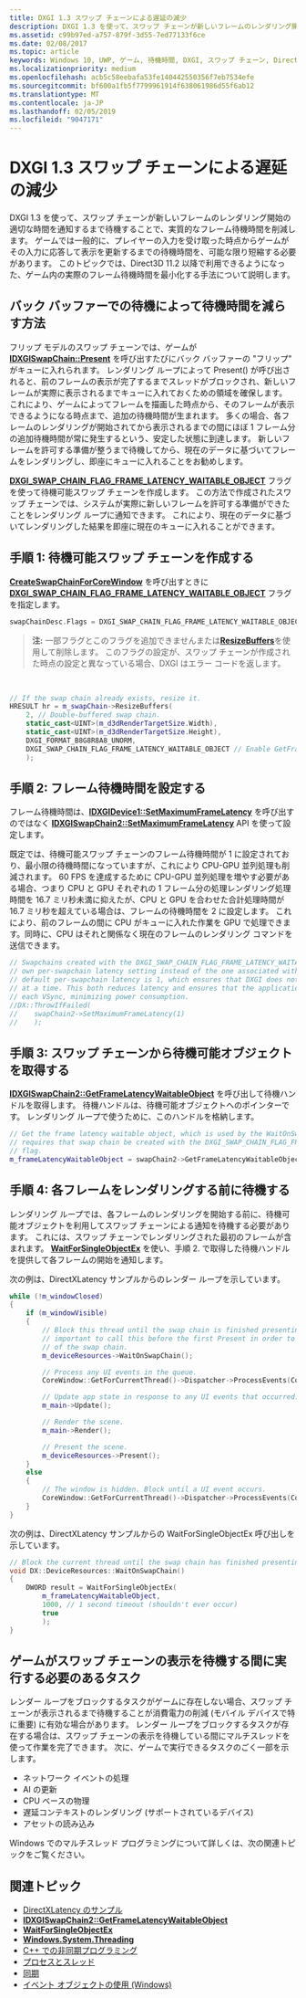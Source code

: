 ```yaml
---
title: DXGI 1.3 スワップ チェーンによる遅延の減少
description: DXGI 1.3 を使って、スワップ チェーンが新しいフレームのレンダリング開始の適切な時間を通知するまで待機することで、実質的なフレーム待機時間を削減します。
ms.assetid: c99b97ed-a757-879f-3d55-7ed77133f6ce
ms.date: 02/08/2017
ms.topic: article
keywords: Windows 10, UWP, ゲーム, 待機時間, DXGI, スワップ チェーン, DirectX
ms.localizationpriority: medium
ms.openlocfilehash: acb5c58eebafa53fe140442550356f7eb7534efe
ms.sourcegitcommit: bf600a1fb5f7799961914f638061986d55f6ab12
ms.translationtype: MT
ms.contentlocale: ja-JP
ms.lasthandoff: 02/05/2019
ms.locfileid: "9047171"
---
```

# <a name="reduce-latency-with-dxgi-13-swap-chains"></a>DXGI 1.3 スワップ チェーンによる遅延の減少



DXGI 1.3 を使って、スワップ チェーンが新しいフレームのレンダリング開始の適切な時間を通知するまで待機することで、実質的なフレーム待機時間を削減します。 ゲームでは一般的に、プレイヤーの入力を受け取った時点からゲームがその入力に応答して表示を更新するまでの待機時間を、可能な限り短縮する必要があります。 このトピックでは、Direct3D 11.2 以降で利用できるようになった、ゲーム内の実際のフレーム待機時間を最小化する手法について説明します。

## <a name="how-does-waiting-on-the-back-buffer-reduce-latency"></a>バック バッファーでの待機によって待機時間を減らす方法


フリップ モデルのスワップ チェーンでは、ゲームが [**IDXGISwapChain::Present**](https://msdn.microsoft.com/library/windows/desktop/bb174576) を呼び出すたびにバック バッファーの "フリップ" がキューに入れられます。 レンダリング ループによって Present() が呼び出されると、前のフレームの表示が完了するまでスレッドがブロックされ、新しいフレームが実際に表示されるまでキューに入れておくための領域を確保します。 これにより、ゲームによってフレームを描画した時点から、そのフレームが表示できるようになる時点まで、追加の待機時間が生まれます。 多くの場合、各フレームのレンダリングが開始されてから表示されるまでの間にほぼ 1 フレーム分の追加待機時間が常に発生するという、安定した状態に到達します。 新しいフレームを許可する準備が整うまで待機してから、現在のデータに基づいてフレームをレンダリングし、即座にキューに入れることをお勧めします。

[**DXGI\_SWAP\_CHAIN\_FLAG\_FRAME\_LATENCY\_WAITABLE\_OBJECT**](https://msdn.microsoft.com/library/windows/desktop/bb173076) フラグを使って待機可能スワップ チェーンを作成します。 この方法で作成されたスワップ チェーンでは、システムが実際に新しいフレームを許可する準備ができたことをレンダリング ループに通知できます。 これにより、現在のデータに基づいてレンダリングした結果を即座に現在のキューに入れることができます。

## <a name="step-1-create-a-waitable-swap-chain"></a>手順 1: 待機可能スワップ チェーンを作成する


[**CreateSwapChainForCoreWindow**](https://msdn.microsoft.com/library/windows/desktop/hh404559) を呼び出すときに [**DXGI\_SWAP\_CHAIN\_FLAG\_FRAME\_LATENCY\_WAITABLE\_OBJECT**](https://msdn.microsoft.com/library/windows/desktop/bb173076) フラグを指定します。

```cpp
swapChainDesc.Flags = DXGI_SWAP_CHAIN_FLAG_FRAME_LATENCY_WAITABLE_OBJECT; // Enable GetFrameLatencyWaitableObject().
```

> **注:** 一部フラグとこのフラグを追加できませんまたは[**ResizeBuffers**](https://msdn.microsoft.com/library/windows/desktop/bb174577)を使用して削除します。 このフラグの設定が、スワップ チェーンが作成された時点の設定と異なっている場合、DXGI はエラー コードを返します。

 

```cpp
// If the swap chain already exists, resize it.
HRESULT hr = m_swapChain->ResizeBuffers(
    2, // Double-buffered swap chain.
    static_cast<UINT>(m_d3dRenderTargetSize.Width),
    static_cast<UINT>(m_d3dRenderTargetSize.Height),
    DXGI_FORMAT_B8G8R8A8_UNORM,
    DXGI_SWAP_CHAIN_FLAG_FRAME_LATENCY_WAITABLE_OBJECT // Enable GetFrameLatencyWaitableObject().
    );
```

## <a name="step-2-set-the-frame-latency"></a>手順 2: フレーム待機時間を設定する


フレーム待機時間は、[**IDXGIDevice1::SetMaximumFrameLatency**](https://msdn.microsoft.com/library/windows/desktop/ff471334) を呼び出すのではなく [**IDXGISwapChain2::SetMaximumFrameLatency**](https://msdn.microsoft.com/library/windows/desktop/dn268313) API を使って設定します。

既定では、待機可能スワップ チェーンのフレーム待機時間が 1 に設定されており、最小限の待機時間になっていますが、これにより CPU-GPU 並列処理も削減されます。 60 FPS を達成するために CPU-GPU 並列処理を増やす必要がある場合、つまり CPU と GPU それぞれの 1 フレーム分の処理レンダリング処理時間を 16.7 ミリ秒未満に抑えたが、CPU と GPU を合わせた合計処理時間が 16.7 ミリ秒を超えている場合は、フレームの待機時間を 2 に設定します。 これにより、前のフレームの間に CPU がキューに入れた作業を GPU で処理できます。同時に、CPU はそれと関係なく現在のフレームのレンダリング コマンドを送信できます。

```cpp
// Swapchains created with the DXGI_SWAP_CHAIN_FLAG_FRAME_LATENCY_WAITABLE_OBJECT flag use their
// own per-swapchain latency setting instead of the one associated with the DXGI device. The
// default per-swapchain latency is 1, which ensures that DXGI does not queue more than one frame
// at a time. This both reduces latency and ensures that the application will only render after
// each VSync, minimizing power consumption.
//DX::ThrowIfFailed(
//    swapChain2->SetMaximumFrameLatency(1)
//    );
```

## <a name="step-3-get-the-waitable-object-from-the-swap-chain"></a>手順 3: スワップ チェーンから待機可能オブジェクトを取得する


[**IDXGISwapChain2::GetFrameLatencyWaitableObject**](https://msdn.microsoft.com/library/windows/desktop/dn268309) を呼び出して待機ハンドルを取得します。 待機ハンドルは、待機可能オブジェクトへのポインターです。 レンダリング ループで使うために、このハンドルを格納します。

```cpp
// Get the frame latency waitable object, which is used by the WaitOnSwapChain method. This
// requires that swap chain be created with the DXGI_SWAP_CHAIN_FLAG_FRAME_LATENCY_WAITABLE_OBJECT
// flag.
m_frameLatencyWaitableObject = swapChain2->GetFrameLatencyWaitableObject();
```

## <a name="step-4-wait-before-rendering-each-frame"></a>手順 4: 各フレームをレンダリングする前に待機する


レンダリング ループでは、各フレームのレンダリングを開始する前に、待機可能オブジェクトを利用してスワップ チェーンによる通知を待機する必要があります。 これには、スワップ チェーンでレンダリングされた最初のフレームが含まれます。 [**WaitForSingleObjectEx**](https://msdn.microsoft.com/library/windows/desktop/ms687036) を使い、手順 2. で取得した待機ハンドルを提供して各フレームの開始を通知します。

次の例は、DirectXLatency サンプルからのレンダー ループを示しています。

```cpp
while (!m_windowClosed)
{
    if (m_windowVisible)
    {
        // Block this thread until the swap chain is finished presenting. Note that it is
        // important to call this before the first Present in order to minimize the latency
        // of the swap chain.
        m_deviceResources->WaitOnSwapChain();

        // Process any UI events in the queue.
        CoreWindow::GetForCurrentThread()->Dispatcher->ProcessEvents(CoreProcessEventsOption::ProcessAllIfPresent);

        // Update app state in response to any UI events that occurred.
        m_main->Update();

        // Render the scene.
        m_main->Render();

        // Present the scene.
        m_deviceResources->Present();
    }
    else
    {
        // The window is hidden. Block until a UI event occurs.
        CoreWindow::GetForCurrentThread()->Dispatcher->ProcessEvents(CoreProcessEventsOption::ProcessOneAndAllPending);
    }
}
```

次の例は、DirectXLatency サンプルからの WaitForSingleObjectEx 呼び出しを示しています。

```cpp
// Block the current thread until the swap chain has finished presenting.
void DX::DeviceResources::WaitOnSwapChain()
{
    DWORD result = WaitForSingleObjectEx(
        m_frameLatencyWaitableObject,
        1000, // 1 second timeout (shouldn't ever occur)
        true
        );
}
```

## <a name="what-should-my-game-do-while-it-waits-for-the-swap-chain-to-present"></a>ゲームがスワップ チェーンの表示を待機する間に実行する必要のあるタスク


レンダー ループをブロックするタスクがゲームに存在しない場合、スワップ チェーンが表示されるまで待機することが消費電力の削減 (モバイル デバイスで特に重要) に有効な場合があります。 レンダー ループをブロックするタスクが存在する場合は、スワップ チェーンの表示を待機している間にマルチスレッドを使って作業を完了できます。 次に、ゲームで実行できるタスクのごく一部を示します。

-   ネットワーク イベントの処理
-   AI の更新
-   CPU ベースの物理
-   遅延コンテキストのレンダリング (サポートされているデバイス)
-   アセットの読み込み

Windows でのマルチスレッド プログラミングについて詳しくは、次の関連トピックをご覧ください。

## <a name="related-topics"></a>関連トピック


* [DirectXLatency のサンプル](https://go.microsoft.com/fwlink/p/?LinkID=317361)
* [**IDXGISwapChain2::GetFrameLatencyWaitableObject**](https://msdn.microsoft.com/library/windows/desktop/dn268309)
* [**WaitForSingleObjectEx**](https://msdn.microsoft.com/library/windows/desktop/ms687036)
* [**Windows.System.Threading**](https://msdn.microsoft.com/library/windows/apps/br229642)
* [C++ での非同期プログラミング](https://msdn.microsoft.com/library/windows/apps/mt187334)
* [プロセスとスレッド](https://msdn.microsoft.com/library/windows/desktop/ms684841)
* [同期](https://msdn.microsoft.com/library/windows/desktop/ms686353)
* [イベント オブジェクトの使用 (Windows)](https://msdn.microsoft.com/library/windows/desktop/ms686915)

 

 




